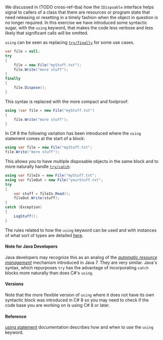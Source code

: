 We discussed in (TODO cross-ref-tba) how the `IDispoable` interface helps signal to callers of a class that there are resources or program state that need releasing or resetting in a timely fashion when the object in question is no longer required. In this exercise we have introduced some syntactic sugar, with the `using` keyword, that makes the code less verbose and less likely that significant calls will be omitted.

`using` can be seen as replacing [`try/finally`][try-finally] for some use cases.

```csharp
var file = null;
try
{
    file = new File("myStuff.txt");
    file.Write("more stuff");
}
finally
{
    file.Dispose();
}
```

This syntax is replaced with the more compact and foolproof:

```csharp
using (var file = new File("myStuff.txt")
{
    file.Write("more stuff");
}
```

In C# 8 the following variation has been introduced where the `using` statement comes at the start of a block:

```csharp
using var file = new File("myStuff.txt";
file.Write("more stuff");
```

This allows you to have multiple disposable objects in the same block and to more naturally handle [`try/catch`][try-catch]:

```csharp
using var fileIn = new File("myStuff.txt";
using var fileOut = new File("yourStuff.txt";
try
{
    var stuff = fileIn.Read();
    fileOut.Write(stuff);
}
catch (Exception)
{
    LogStuff();
}
```

The rules related to how the `using` keyword can be used and with instances of what sort of types are detailed [here][using-statement].

#### Note for Java Developers

Java developers may recognize this as an analog of the [_automatic resource management_][automatic-resource-management] mechanism introduced in Java 7. They are very similar. Java's syntax, which repurposes `try` has the advantage of incorporating `catch` blocks more naturally than does C#'s `using`.

#### Versions

Note that the more flexible version of `using` where it does not have its own syntactic block was introduced in C# 8 so you may need to check if the code base you are working on is using C# 8 or later.

#### Reference

[using statement][using-statement] documentation describes how and when to use the `using` keyword.

[using-statement]: https://docs.microsoft.com/en-us/dotnet/csharp/language-reference/keywords/using-statement
[automatic-resource-management]: https://docs.oracle.com/javase/tutorial/essential/exceptions/tryResourceClose.html
[try-finally]: https://docs.microsoft.com/en-us/dotnet/csharp/language-reference/keywords/try-finally
[try-catch]: https://docs.microsoft.com/en-us/dotnet/standard/exceptions/how-to-use-the-try-catch-block-to-catch-exceptions
